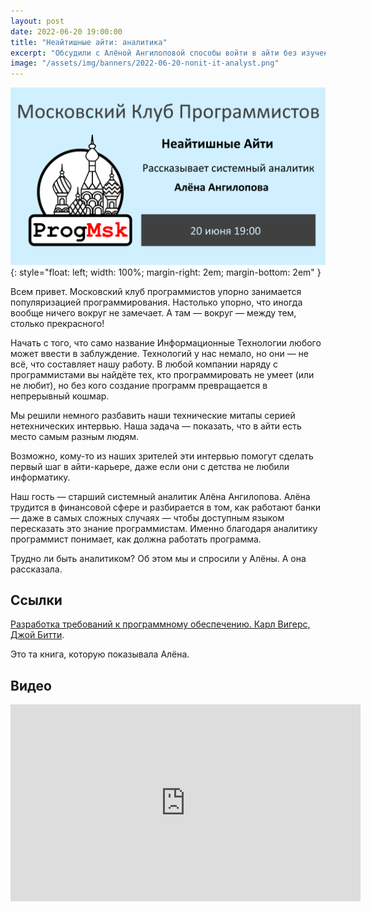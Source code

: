 ```yaml
---
layout: post
date: 2022-06-20 19:00:00
title: "Неайтишные айти: аналитика"
excerpt: "Обсудили с Алёной Ангилоповой способы войти в айти без изучения программирования."
image: "/assets/img/banners/2022-06-20-nonit-it-analyst.png"
---
```


![Неайтишные айти: аналитика](/assets/img/banners/2022-06-20-nonit-it-analyst.png){: style="float: left; width: 100%; margin-right: 2em; margin-bottom: 2em" }

Всем привет. Московский клуб программистов упорно занимается популяризацией программирования. Настолько упорно, что иногда вообще ничего вокруг не замечает. А там — вокруг — между тем, столько прекрасного!

Начать с того, что само название Информационные Технологии любого может ввести в заблуждение. Технологий у нас немало, но они — не всё, что составляет нашу работу. В любой компании наряду с программистами вы найдёте тех, кто программировать не умеет (или не любит), но без кого создание программ превращается в непрерывный кошмар.

Мы решили немного разбавить наши технические митапы серией нетехнических интервью. Наша задача — показать, что в айти есть место самым разным людям.

Возможно, кому-то из наших зрителей эти интервью помогут сделать первый шаг в айти-карьере, даже если они с детства не любили информатику.

Наш гость — старший системный аналитик Алёна Ангилопова. Алёна трудится в финансовой сфере и разбирается в том, как работают банки — даже в самых сложных случаях — чтобы доступным языком пересказать это знание программистам. Именно благодаря аналитику программист понимает, как должна работать программа.

Трудно ли быть аналитиком? Об этом мы и спросили у Алёны. А она рассказала.

## Ссылки

[Разработка требований к программному обеспечению. Карл Вигерс, Джой Битти](https://www.ozon.ru/product/razrabotka-trebovaniy-k-programmnomu-obespecheniyu-221778297/?sh=rVtbOs03xQ&utm_campaign=productpage_link&utm_medium=share_button&utm_source=smm).

Это та книга, которую показывала Алёна.

## Видео

<div class="video">
    <iframe width="560" height="315" src="https://www.youtube.com/embed/wJcTYHydXjQ" title="YouTube video player" frameborder="0" allow="accelerometer; autoplay; clipboard-write; encrypted-media; gyroscope; picture-in-picture" allowfullscreen></iframe>
</div>
